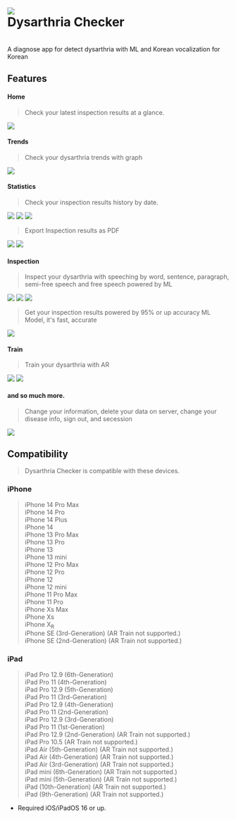 ![ ](imgs/mockup.png)</br>
Dysarthria Checker
=
</br>
A diagnose app for detect dysarthria with ML and Korean vocalization for Korean</br>

## Features</br>
#### Home</br>
> Check your latest inspection results at a glance.</br>

![ ](imgs/home.png)</br>

#### Trends</br>
> Check your dysarthria trends with graph </br>

![ ](imgs/trends.png)</br>

#### Statistics</br>
> Check your inspection results history by date.</br>

![ ](imgs/statistics_1.png) ![ ](imgs/statistics_2.png) ![ ](imgs/statistics_3.png)</br>

> Export Inspection results as PDF</br>

![ ](imgs/export_1.png) ![ ](imgs/export_2.png)</br>

#### Inspection</br>
> Inspect your dysarthria with speeching by word, sentence, paragraph, semi-free speech and free speech powered by ML</br>

![ ](imgs/inspection_1.png) ![ ](imgs/inspection_2.png) ![ ](imgs/inspection_3.png)</br>

> Get your inspection results powered by 95% or up accuracy ML Model, it's fast, accurate</br>

![ ](imgs/inspection_4.png)</br>

#### Train</br>
> Train your dysarthria with AR</br>

![ ](imgs/train_1.png) ![ ](imgs/train_2.png)</br>

#### and so much more.</br>
> Change your information, delete your data on server, change your disease info, sign out, and secession </br>

![ ](imgs/more.png) </br>

## Compatibility</br>
> Dysarthria Checker is compatible with these devices. </br>
### iPhone</br>

> iPhone 14 Pro Max </br>
 iPhone 14 Pro </br>
 iPhone 14 Plus </br>
 iPhone 14 </br>
 iPhone 13 Pro Max </br>
 iPhone 13 Pro </br>
 iPhone 13 </br>
 iPhone 13 mini </br>
 iPhone 12 Pro Max </br>
 iPhone 12 Pro </br>
 iPhone 12 </br>
 iPhone 12 mini </br>
iPhone 11 Pro Max </br>
 iPhone 11 Pro </br>
 iPhone Xs Max </br>
 iPhone Xs </br>
 iPhone X<sub>R</sub> </br>
 iPhone SE (3rd-Generation) (AR Train not supported.) </br>
 iPhone SE (2nd-Generation) (AR Train not supported.) </br>

### iPad</br>

> iPad Pro 12.9 (6th-Generation) </br>
 iPad Pro 11 (4th-Generation) </br>
 iPad Pro 12.9 (5th-Generation) </br>
 iPad Pro 11 (3rd-Generation) </br>
 iPad Pro 12.9 (4th-Generation) </br>
 iPad Pro 11 (2nd-Generation) </br>
 iPad Pro 12.9 (3rd-Generation) </br>
 iPad Pro 11 (1st-Generation) </br>
 iPad Pro 12.9 (2nd-Generation) (AR Train not supported.) </br>
 iPad Pro 10.5 (AR Train not supported.) </br>
 iPad Air (5th-Generation) (AR Train not supported.) </br>
 iPad Air (4th-Generation) (AR Train not supported.) </br>
 iPad Air (3rd-Generation) (AR Train not supported.) </br>
 iPad mini (6th-Generation) (AR Train not supported.) </br>
 iPad mini (5th-Generation) (AR Train not supported.) </br>
 iPad (10th-Generation) (AR Train not supported.) </br>
 iPad (9th-Generation) (AR Train not supported.) </br>

 * Required iOS/iPadOS 16 or up.
